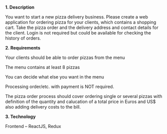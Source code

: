 **1. Description**

You want to start a new pizza delivery business. Please create a web application for
ordering pizza for your clients, which contains a shopping cart. Take the pizza order and the
delivery address and contact details for the client. Login is not required but could be available
for checking the history of orders.

**2. Requirements**

Your clients should be able to order pizzas from the menu

The menu contains at least 8 pizzas

You can decide what else you want in the menu

Processing order/etc. with payment is NOT required. 

The pizza order process should cover ordering single or several pizzas with
definition of the quantity and calucation of a total price in Euros and US$ also
adding delivery costs to the bill.

**3. Technology**

Frontend – ReactJS, Redux

